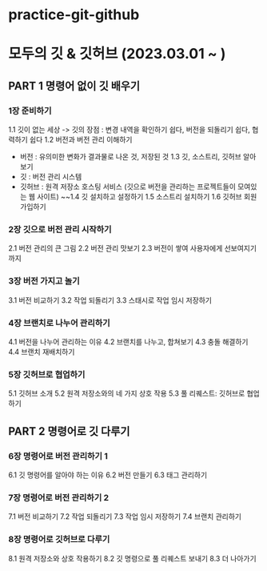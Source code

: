 # practice-git-github
# 모두의 깃 & 깃허브 (2023.03.01 ~ )

## PART 1 명령어 없이 깃 배우기
### 1장 준비하기
1.1 깃이 없는 세상
-> 깃의 장점 : 변경 내역을 확인하기 쉽다, 버전을 되돌리기 쉽다, 협력하기 쉽다
1.2 버전과 버전 관리 이해하기
- 버전 : 유의미한 변화가 결과물로 나온 것, 저장된 것
1.3 깃, 소스트리, 깃허브 알아보기
- 깃 : 버전 관리 시스템
- 깃허브 : 원격 저장소 호스팅 서비스 (깃으로 버전을 관리하는 프로젝트들이 모여있는 웹 사이트)
~~1.4 깃 설치하고 설정하기
1.5 소스트리 설치하기
1.6 깃허브 회원 가입하기

### 2장 깃으로 버전 관리 시작하기
2.1 버전 관리의 큰 그림
2.2 버전 관리 맛보기
2.3 버전이 쌓여 사용자에게 선보여지기까지

### 3장 버전 가지고 놀기
3.1 버전 비교하기
3.2 작업 되돌리기
3.3 스태시로 작업 임시 저장하기

### 4장 브랜치로 나누어 관리하기
4.1 버전을 나누어 관리하는 이유
4.2 브랜치를 나누고, 합쳐보기
4.3 충돌 해결하기
4.4 브랜치 재배치하기

### 5장 깃허브로 협업하기
5.1 깃허브 소개
5.2 원격 저장소와의 네 가지 상호 작용
5.3 풀 리퀘스트: 깃허브로 협업하기

## PART 2 명령어로 깃 다루기
### 6장 명령어로 버전 관리하기 1
6.1 깃 명령어를 알아야 하는 이유
6.2 버전 만들기
6.3 태그 관리하기

### 7장 명령어로 버전 관리하기 2
7.1 버전 비교하기
7.2 작업 되돌리기
7.3 작업 임시 저장하기
7.4 브랜치 관리하기

### 8장 명령어로 깃허브로 다루기
8.1 원격 저장소와 상호 작용하기
8.2 깃 명령으로 풀 리퀘스트 보내기
8.3 더 나아가기

